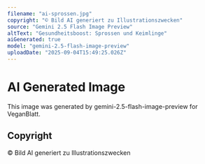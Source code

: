 ```yaml
---
filename: "ai-sprossen.jpg"
copyright: "© Bild AI generiert zu Illustrationszwecken"
source: "Gemini 2.5 Flash Image Preview"
altText: "Gesundheitsboost: Sprossen und Keimlinge"
aiGenerated: true
model: "gemini-2.5-flash-image-preview"
uploadDate: "2025-09-04T15:49:25.026Z"
---
```


# AI Generated Image

This image was generated by gemini-2.5-flash-image-preview for VeganBlatt.

## Copyright
© Bild AI generiert zu Illustrationszwecken
